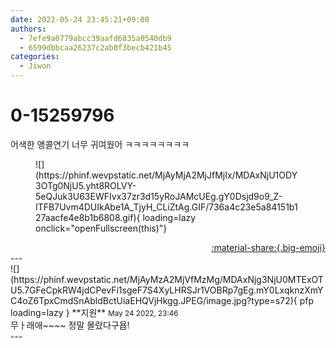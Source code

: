 ```yaml
---
date: 2022-05-24 23:45:21+09:00
authors:
  - 7efe9a0779abcc39aafd6835a0540db9
  - 6599dbbcaa26237c2ab0f3becb421b45
categories:
  - Jiwon
---
```


# 0-15259796

<div class="post-container" markdown="1">
<div class="content-container md-sidebar__scrollwrap" markdown="1">

어색한 앵콜연기 너무 귀여웠어 ㅋㅋㅋㅋㅋㅋㅋㅋ 
<figure markdown="1">
![](https://phinf.wevpstatic.net/MjAyMjA2MjJfMjIx/MDAxNjU1ODY3OTg0NjU5.yht8ROLVY-5eQJuk3U63EWFIvx37zr3d15yRoJAMcUEg.gY0Dsjd9o9_Z-ITFB7Uvm4DUIkAbe1A_TjyH_CLiZtAg.GIF/736a4c23e5a84151b127aacfe4e8b1b6808.gif){ loading=lazy onclick="openFullscreen(this)"}
</figure>


</div>
</div>

<div style="text-align: right;" markdown="1">
<a href="https://weverse.io/fromis9/fanpost/0-15259796" style="text-align: right;">:material-share:{.big-emoji}</a>
</div>
---

<div class="comments-container md-sidebar__scrollwrap" markdown="1">
<div class="comment" markdown="1">
<div class='id-container' markdown="1">
![](https://phinf.wevpstatic.net/MjAyMzA2MjVfMzMg/MDAxNjg3NjU0MTExOTU5.7GFeCpkRW4jdCPevFi1sgeF7S4XyLHRSJr1VOBRp7gEg.mY0LxqknzXmYC4oZ6TpxCmdSnAbldBctUiaEHQVjHkgg.JPEG/image.jpg?type=s72){ pfp loading=lazy }
**<span class="artist">지원</span>** <small>May 24 2022, 23:46</small><br>
</div>
<div class='comment-body' markdown="1">
무ㅏ래애~~~~ 정말 몰랐다구욥!
</div>
</div>
</div>
---
